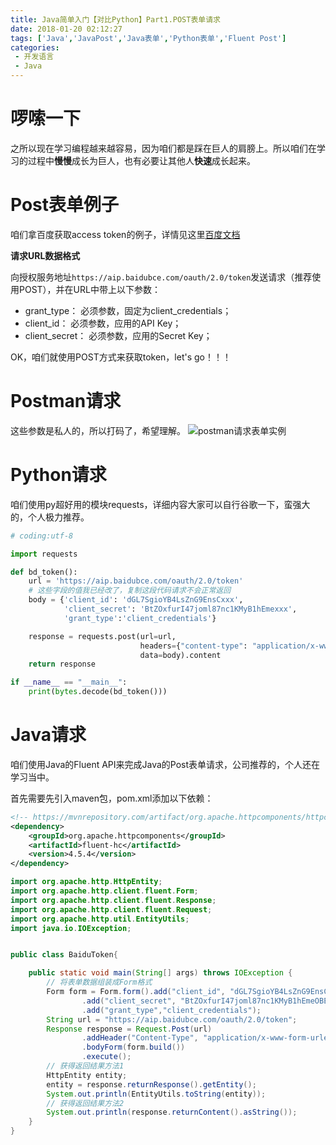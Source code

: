 ```yaml
---
title: Java简单入门【对比Python】Part1.POST表单请求
date: 2018-01-20 02:12:27
tags: ['Java','JavaPost','Java表单','Python表单','Fluent Post']
categories: 
 - 开发语言
 - Java
---
```


# 啰嗦一下

之所以现在学习编程越来越容易，因为咱们都是踩在巨人的肩膀上。所以咱们在学习的过程中**慢慢**成长为巨人，也有必要让其他人**快速**成长起来。

# Post表单例子

咱们拿百度获取access token的例子，详情见这里[百度文档](http://ai.baidu.com/docs#/Auth/top%E3%80%82)



**请求URL数据格式**

向授权服务地址`https://aip.baidubce.com/oauth/2.0/token`发送请求（推荐使用POST），并在URL中带上以下参数：

- grant_type： 必须参数，固定为client_credentials；
- client_id： 必须参数，应用的API Key；
- client_secret： 必须参数，应用的Secret Key；

OK，咱们就使用POST方式来获取token，let's go！！！

# Postman请求

这些参数是私人的，所以打码了，希望理解。
![postman请求表单实例](http://img.blog.csdn.net/20180120021448413?watermark/2/text/aHR0cDovL2Jsb2cuY3Nkbi5uZXQvYW1vc2Nu/font/5a6L5L2T/fontsize/400/fill/I0JBQkFCMA==/dissolve/70/gravity/SouthEast)

# Python请求

咱们使用py超好用的模块requests，详细内容大家可以自行谷歌一下，蛮强大的，个人极力推荐。

```python
# coding:utf-8

import requests

def bd_token():
    url = 'https://aip.baidubce.com/oauth/2.0/token'
    # 这些字段的值我已经改了，复制这段代码请求不会正常返回
    body = {'client_id': 'dGL7SgioYB4LsZnG9EnsCxxx',
            'client_secret': 'BtZOxfurI47joml87nc1KMyB1hEmexxx',
            'grant_type':'client_credentials'}

    response = requests.post(url=url,
                             headers={"content-type": "application/x-www-form-urlencoded; charset=utf-8"},
                             data=body).content
    return response

if __name__ == "__main__":
    print(bytes.decode(bd_token()))
```

# Java请求

咱们使用Java的Fluent API来完成Java的Post表单请求，公司推荐的，个人还在学习当中。

首先需要先引入maven包，pom.xml添加以下依赖：

```xml
<!-- https://mvnrepository.com/artifact/org.apache.httpcomponents/httpclient -->
<dependency>
    <groupId>org.apache.httpcomponents</groupId>
    <artifactId>fluent-hc</artifactId>
    <version>4.5.4</version>
</dependency>
```

```java
import org.apache.http.HttpEntity;
import org.apache.http.client.fluent.Form;
import org.apache.http.client.fluent.Response;
import org.apache.http.client.fluent.Request;
import org.apache.http.util.EntityUtils;
import java.io.IOException;


public class BaiduToken{

    public static void main(String[] args) throws IOException {
		// 将表单数据组装成Form格式
        Form form = Form.form().add("client_id", "dGL7SgioYB4LsZnG9EnsCkrP")
                .add("client_secret", "BtZOxfurI47joml87nc1KMyB1hEmeOBE")
                .add("grant_type","client_credentials");
        String url = "https://aip.baidubce.com/oauth/2.0/token";
        Response response = Request.Post(url)
                .addHeader("Content-Type", "application/x-www-form-urlencoded; charset=utf-8")
                .bodyForm(form.build())
                .execute();
        // 获得返回结果方法1
        HttpEntity entity;
        entity = response.returnResponse().getEntity();
        System.out.println(EntityUtils.toString(entity));
        // 获得返回结果方法2
        System.out.println(response.returnContent().asString());
    }
}
```
